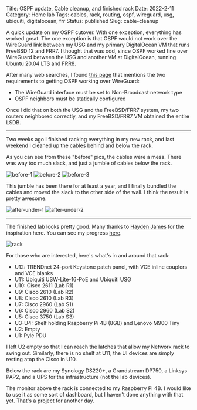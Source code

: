 Title: OSPF update, Cable cleanup, and finished rack
Date: 2022-2-11
Category: Home lab
Tags: cables, rack, routing, ospf, wireguard, usg, ubiquiti, digitalocean, frr
Status: published
Slug: cable-cleanup

A quick update on my OSPF cutover.  With one exception, everything has worked great.
The one exception is that OSPF would not work over the WireGuard link between my USG
and my primary DigitalOcean VM that runs FreeBSD 12 and FRR7.  I thought that was odd,
since OSPF worked fine over WireGuard between the USG and another VM at DigitalOcean,
running Ubuntu 20.04 LTS and FRR8.

After many web searches, I found [this page](https://docs.netgate.com/pfsense/en/latest/vpn/wireguard/routing.html)
that mentions the two requirements to getting OSPF working over WireGuard:

* The WireGuard interface must be set to Non-Broadcast network type
* OSPF neighbors must be statically configured

Once I did that on both the USG and the FreeBSD/FRR7 system, my two routers neighbored
correctly, and my FreeBSD/FRR7 VM obtained the entire LSDB.

---

Two weeks ago I finished racking everything in my new rack, and last weekend I
cleaned up the cables behind and below the rack.

As you can see from these "before" pics, the cables were a mess.  There was
way too much slack, and just a jumble of cables below the rack.

![before-1](/images/lab/before-1.jpg)
![before-2](/images/lab/before-2.jpg)
![before-3](/images/lab/before-3.jpg)

This jumble has been there for at least a year, and I finally bundled the cables and
moved the slack to the other side of the wall.  I think the result is pretty awesome.

![after-under-1](/images/lab/after-under-1.jpg)
![after-under-2](/images/lab/after-under-2.jpg)

---

The finished lab looks pretty good.  Many thanks to [Hayden James](https://haydenjames.io/home-lab-beginners-guide-hardware/)
for the inspiration here.  You can see my progress [here](/tag/rack/).

![rack](/images/lab/rack.jpg)

For those who are interested, here's what's in and around that rack:

* U12: TRENDnet 24-port Keystone patch panel, with VCE inline couplers and VCE blanks
* U11: Ubiquiti USW-Lite-16-PoE and Ubiquiti USG
* U10: Cisco 2611 (Lab R1)
* U9: Cisco 2610 (Lab R2)
* U8: Cisco 2610 (Lab R3)
* U7: Cisco 2960 (Lab S1)
* U6: Cisco 2960 (Lab S2)
* U5: Cisco 3750 (Lab S3)
* U3-U4: Shelf holding Raspberry Pi 4B (8GB) and Lenovo M900 Tiny
* U2: Empty
* U1: Pyle PDU

I left U2 empty so that I can reach the latches that allow my Networx rack to swing out.
Similarly, there is no shelf at U11; the UI devices are simply resting atop the Cisco in U10.

Below the rack are my Synology DS220+, a Grandstream DP750, a Linksys PAP2, and a UPS for the
infrastructure (not the lab devices).

The monitor above the rack is connected to my Raspberry Pi 4B.  I would like to use it as
some sort of dashboard, but I haven't done anything with that yet.  That's a project for
another day.
